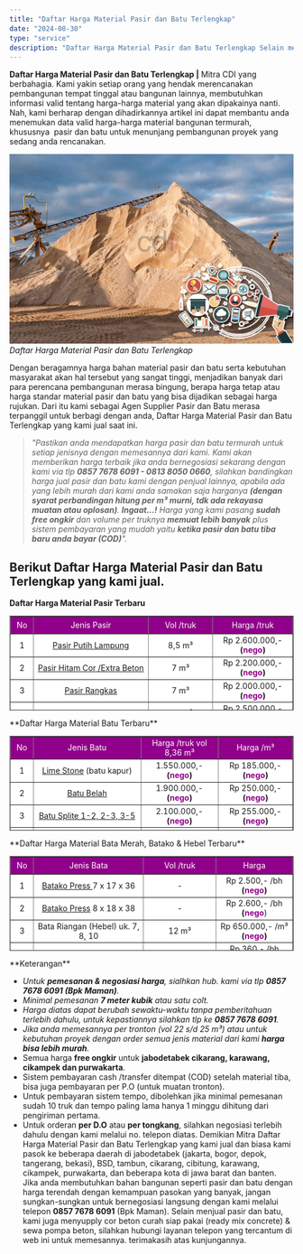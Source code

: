 ```yaml
---
title: "Daftar Harga Material Pasir dan Batu Terlengkap"
date: "2024-08-30"
type: "service"
description: "Daftar Harga Material Pasir dan Batu Terlengkap Selain menjual pasir dan batu, kami juga menyupply cor beton curah siap pakai (ready mix concrete) & se..."
---
```


**Daftar Harga Material Pasir dan Batu Terlengkap |** Mitra CDI yang berbahagia. Kami yakin setiap orang yang hendak merencanakan pembangunan tempat tinggal atau bangunan lainnya, membutuhkan informasi valid tentang harga-harga material yang akan dipakainya nanti. Nah, kami berharap dengan dihadirkannya artikel ini dapat membantu anda menemukan data valid harga-harga material bangunan termurah, khususnya  pasir dan batu untuk menunjang pembangunan proyek yang sedang anda rencanakan.

![Daftar Harga Material Pasir dan Batu Terlengkap](/images/blog/material-online.jpg)
*Daftar Harga Material Pasir dan Batu Terlengkap*

Dengan beragamnya harga bahan material pasir dan batu serta kebutuhan masyarakat akan hal tersebut yang sangat tinggi, menjadikan banyak dari para perencana pembangunan merasa bingung, berapa harga tetap atau harga standar material pasir dan batu yang bisa dijadikan sebagai harga rujukan. Dari itu kami sebagai Agen Supplier Pasir dan Batu merasa terpanggil untuk berbagi dengan anda, Daftar Harga Material Pasir dan Batu Terlengkap yang kami jual saat ini.
> _"Pastikan anda mendapatkan harga pasir dan batu termurah untuk setiap jenisnya dengan memesannya dari kami. Kami akan memberikan harga terbaik jika anda bernegosiasi sekarang dengan kami via tlp **0857 7678 6091 - 0813 8050 0660**, silahkan bandingkan harga jual pasir dan batu kami dengan penjual lainnya, apabila ada yang lebih murah dari kami anda samakan saja harganya **(dengan syarat perbandingan hitung per m³ murni, tdk ada rekayasa muatan atau oplosan)**. **Ingaat...!** Harga yang kami pasang **sudah free ongkir** dan volume per truknya **memuat lebih banyak** plus sistem pembayaran yang mudah yaitu **ketika pasir dan batu tiba baru anda bayar (COD)**"._
## Berikut **Daftar Harga Material Pasir dan Batu Terlengkap** yang kami jual.
**Daftar Harga Material Pasir Terbaru**

<table style="text-align: center; height: 168px;" border="1" width="100%" cellspacing="0" cellpadding="3"><tbody><tr style="height: 25px;"><td style="text-align: center; height: 25px;" bgcolor="#91008a" width="33"><div class="style4" align="center"><span style="color: #ffffff;">No</span></div></td><td style="text-align: center; height: 25px;" bgcolor="#91008a" width="291"><div class="style4" align="center"><span style="color: #ffffff;">Jenis Pasir</span></div></td><td style="text-align: center; height: 25px;" bgcolor="#91008a" width="162"><div class="style4" align="center"><span style="color: #ffffff;">Vol /truk</span></div></td><td style="text-align: center; height: 25px;" bgcolor="#91008a" width="165"><div class="style4" align="center"><span style="color: #ffffff;">Harga /truk</span></div></td></tr><tr style="height: 24px;"><td style="text-align: center; height: 24px;" bgcolor="#FFFFFF">1</td><td style="text-align: center; height: 24px;" bgcolor="#FFFFFF"><a href="/jual-material/pasir-putih-lampung" target="_blank" rel="noopener noreferrer">Pasir Putih Lampung</a></td><td style="text-align: center; height: 24px;" bgcolor="#FFFFFF">8,5 m³</td><td style="text-align: center; height: 24px;" bgcolor="#FFFFFF">Rp 2.600.000,- <strong>(<span style="color: #91008a;">nego</span>)</strong></td></tr><tr style="height: 24.8334px;"><td style="text-align: center; height: 24.8334px;" bgcolor="#FFFFFF">2</td><td style="text-align: center; height: 24.8334px;" bgcolor="#FFFFFF"><a href="/jual-material/pasir-cor-hitam" target="_blank" rel="noopener noreferrer">Pasir Hitam Cor /Extra Beton</a></td><td style="text-align: center; height: 24.8334px;" bgcolor="#FFFFFF">7 m³</td><td style="text-align: center; height: 24.8334px;" bgcolor="#FFFFFF">Rp 2.200.000,- <strong>(<span style="color: #91008a;">nego</span>)</strong></td></tr><tr style="height: 24px;"><td style="text-align: center; height: 24px;" bgcolor="#FFFFFF">3</td><td style="text-align: center; height: 24px;" bgcolor="#FFFFFF"><a href="/jual-material/pasir-rangkas-putih" target="_blank" rel="noopener noreferrer">Pasir Rangkas</a></td><td style="text-align: center; height: 24px;" bgcolor="#FFFFFF">7 m³</td><td style="text-align: center; height: 24px;" bgcolor="#FFFFFF">Rp 2.000.000,- <strong>(<span style="color: #91008a;">nego</span>)</strong></td></tr><tr style="height: 24px;"><td style="text-align: center; height: 24px;" bgcolor="#FFFFFF">4</td><td style="text-align: center; height: 24px;" bgcolor="#FFFFFF"><a href="/jual-material/pasir-putih-bangka" target="_blank" rel="noopener noreferrer">Pasir Putih Bangka Super</a></td><td style="text-align: center; height: 24px;" bgcolor="#FFFFFF">7,5 m³</td><td style="text-align: center; height: 24px;" bgcolor="#FFFFFF">Rp 2.500.000,- <strong>(<span style="color: #91008a;">nego</span>)</strong></td></tr><tr style="height: 24px;"><td style="text-align: center; height: 24px;" bgcolor="#FFFFFF">5</td><td style="text-align: center; height: 24px;" bgcolor="#FFFFFF"><a href="/blog/jual-pasir-cor-lampung-dan-mundu" target="_blank" rel="noopener noreferrer">Pasir Mundu</a></td><td style="text-align: center; height: 24px;" bgcolor="#FFFFFF">8,36 m³</td><td style="text-align: center; height: 24px;" bgcolor="#FFFFFF">Rp 2.600.000,- <strong>(<span style="color: #91008a;">nego</span>)</strong></td></tr><tr style="height: 24px;"><td style="text-align: center; height: 24px;" bgcolor="#FFFFFF">6</td><td style="text-align: center; height: 24px;" bgcolor="#FFFFFF"><a href="/jual-material/pasir-pasang-cilegon" target="_blank" rel="noopener noreferrer">Pasir Pasang Cilegon</a></td><td style="text-align: center; height: 24px;" bgcolor="#FFFFFF">9,5 m³</td><td style="text-align: center; height: 24px;" bgcolor="#FFFFFF">Rp 1.900.000,- <strong>(<span style="color: #91008a;">nego</span>)</strong></td></tr><tr style="height: 24px;"><td style="text-align: center; height: 24px;" bgcolor="#FFFFFF">7</td><td style="text-align: center; height: 24px;" bgcolor="#FFFFFF">Pasir Cuci Cilegon</td><td style="text-align: center; height: 24px;" bgcolor="#FFFFFF">9,5 m³</td><td style="text-align: center; height: 24px;" bgcolor="#FFFFFF">Rp 2.450.000,- <strong>(<span style="color: #91008a;">nego</span>)</strong></td></tr><tr style="height: 24px;"><td style="text-align: center; height: 24px;" bgcolor="#FFFFFF">8</td><td style="text-align: center; height: 24px;" bgcolor="#FFFFFF"><a href="/jual-material/pasir-cimangkok" target="_blank" rel="noopener noreferrer">Pasir Cimangkok</a></td><td style="text-align: center; height: 24px;" bgcolor="#FFFFFF">8,36 m³</td><td style="text-align: center; height: 24px;" bgcolor="#FFFFFF">Rp 2.600.000,- <strong>(<span style="color: #91008a;">nego</span>)</strong></td></tr><tr style="height: 24px;"><td style="text-align: center; height: 24px;" bgcolor="#FFFFFF">9</td><td style="text-align: center; height: 24px;" bgcolor="#FFFFFF">Pasir Coklat Belitung</td><td style="text-align: center; height: 24px;" bgcolor="#FFFFFF">7,5 m³</td><td style="text-align: center; height: 24px;" bgcolor="#FFFFFF">Rp 2.450.000,- <strong>(<span style="color: #91008a;">nego</span>)</strong></td></tr><tr style="height: 24px;"><td style="text-align: center; height: 24px;" bgcolor="#FFFFFF">10</td><td style="text-align: center; height: 24px;" bgcolor="#FFFFFF">Pasir Bangka Putih Kasar</td><td style="text-align: center; height: 24px;" bgcolor="#FFFFFF">8,36 m³</td><td style="text-align: center; height: 24px;" bgcolor="#FFFFFF">Rp 2.900.000,- <strong>(<span style="color: #91008a;">nego</span>)</strong></td></tr><tr style="height: 24px;"><td style="text-align: center; height: 24px;" bgcolor="#FFFFFF">11</td><td style="text-align: center; height: 24px;" bgcolor="#FFFFFF"><a href="/jual-material/pasir-cor-hitam" target="_blank" rel="noopener noreferrer">Pasir Hitam bebas lumpur</a></td><td style="text-align: center; height: 24px;" bgcolor="#FFFFFF">8,36 m³</td><td style="text-align: center; height: 24px;" bgcolor="#FFFFFF">Rp 2.600.000,- <strong>(<span style="color: #91008a;">nego</span>)</strong></td></tr><tr style="height: 24px;"><td style="text-align: center; height: 24px;" bgcolor="#FFFFFF">12</td><td style="text-align: center; height: 24px;" bgcolor="#FFFFFF"><a href="/jual-material/pasir-cor-jebrot" target="_blank" rel="noopener noreferrer">Pasir Jebrod /Jebrot</a></td><td style="text-align: center; height: 24px;" bgcolor="#FFFFFF">8,36 m³</td><td style="text-align: center; height: 24px;" bgcolor="#FFFFFF">Rp 2.600.000,- <strong>(<span style="color: #91008a;">nego</span>)</strong></td></tr><tr style="height: 24px;"><td style="text-align: center; height: 24px;" bgcolor="#FFFFFF">13</td><td style="text-align: center; height: 24px;" bgcolor="#FFFFFF"><a href="/jual-material/pasir-cimalaka" target="_blank" rel="noopener noreferrer">Pasir Hitam Subang /Cimalaka</a></td><td style="text-align: center; height: 24px;" bgcolor="#FFFFFF">8,36 m³</td><td style="text-align: center; height: 24px;" bgcolor="#FFFFFF">Rp 2.600.000,- <strong>(<span style="color: #91008a;">nego</span>)</strong></td></tr><tr style="height: 24px;"><td style="text-align: center; height: 24px;" bgcolor="#FFFFFF">14</td><td style="text-align: center; height: 24px;" bgcolor="#FFFFFF">Pasir Ayak Hitam</td><td style="text-align: center; height: 24px;" bgcolor="#FFFFFF">9,5 m³</td><td style="text-align: center; height: 24px;" bgcolor="#FFFFFF">Rp 2.400.000,- <strong>(<span style="color: #91008a;">nego</span>)</strong></td></tr><tr style="height: 24px;"><td style="text-align: center; height: 24px;" bgcolor="#FFFFFF">15</td><td style="text-align: center; height: 24px;" bgcolor="#FFFFFF">Pasir Urug</td><td style="text-align: center; height: 24px;" bgcolor="#FFFFFF">7 m³</td><td style="text-align: center; height: 24px;" bgcolor="#FFFFFF">Rp 1.550.000,- <strong>(<span style="color: #91008a;">nego</span>)</strong></td></tr><tr style="height: 24px;"><td style="text-align: center; height: 24px;" bgcolor="#FFFFFF">16</td><td style="text-align: center; height: 24px;" bgcolor="#FFFFFF">Pasir Cor Serang</td><td style="text-align: center; height: 24px;" bgcolor="#FFFFFF">22 m³</td><td style="text-align: center; height: 24px;" bgcolor="#FFFFFF">Rp 5.550.000,- <strong>(<span style="color: #91008a;">nego</span>)</strong></td></tr><tr style="height: 24px;"><td style="text-align: center; height: 24px;" bgcolor="#FFFFFF">17</td><td style="text-align: center; height: 24px;" bgcolor="#FFFFFF">Pasir Laut Hitam</td><td style="text-align: center; height: 24px;" bgcolor="#FFFFFF">8 m³</td><td style="text-align: center; height: 24px;" bgcolor="#FFFFFF">Rp 2.150.000,- <strong>(<span style="color: #91008a;">nego</span>)</strong></td></tr><tr style="height: 24px;"><td style="text-align: center; height: 24px;" bgcolor="#FFFFFF">18</td><td style="text-align: center; height: 24px;" bgcolor="#FFFFFF">Pasir Bohlam Sukabumi</td><td style="text-align: center; height: 24px;" bgcolor="#FFFFFF">8 m³</td><td style="text-align: center; height: 24px;" bgcolor="#FFFFFF">Rp 2.350.000,- <strong>(<span style="color: #91008a;">nego</span>)</strong></td></tr><tr style="height: 24px;"><td style="text-align: center; height: 24px;" bgcolor="#FFFFFF">19</td><td style="text-align: center; height: 24px;" bgcolor="#FFFFFF">Pasir Abu /Abu Batu</td><td style="text-align: center; height: 24px;" bgcolor="#FFFFFF">8,36 m³</td><td style="text-align: center; height: 24px;" bgcolor="#FFFFFF">Rp 1.950.000,- <strong>(<span style="color: #91008a;">nego</span>)</strong></td></tr></tbody></table>
**Daftar Harga Material Batu Terbaru**

<table style="text-align: center; height: 168px;" border="1" width="100%" cellspacing="0" cellpadding="3"><tbody><tr><td style="text-align: center;" bgcolor="#91008a" width="33" height="25"><div class="style4" align="center"><span style="color: #ffffff;">No</span></div></td><td style="text-align: center;" bgcolor="#91008a" width="291"><div class="style4" align="center"><span style="color: #ffffff;">Jenis Batu</span></div></td><td style="text-align: center;" bgcolor="#91008a" width="162"><div class="style4" align="center"><span style="color: #ffffff;">Harga /truk vol 8,36 m³</span></div></td><td style="text-align: center;" bgcolor="#91008a" width="165"><div class="style4" align="center"><span style="color: #ffffff;">Harga /m³</span></div></td></tr><tr><td style="text-align: center;" bgcolor="#FFFFFF">1</td><td style="text-align: center;" bgcolor="#FFFFFF"><a href="/jual-material/limestone-atau-batu-kapur" target="_blank" rel="noopener noreferrer">Lime Stone</a> (batu kapur)</td><td style="text-align: center;" bgcolor="#FFFFFF">1.550.000,- <strong>(<span style="color: #91008a;">nego</span>)</strong></td><td style="text-align: center;" bgcolor="#FFFFFF">Rp 185.000,- <strong>(<span style="color: #91008a;">nego</span>)</strong></td></tr><tr><td style="text-align: center;" bgcolor="#FFFFFF">2</td><td style="text-align: center;" bgcolor="#FFFFFF"><a href="/jual-material/batu-kali-dan-belah" target="_blank" rel="noopener noreferrer">Batu Belah</a></td><td style="text-align: center;" bgcolor="#FFFFFF">1.900.000,- <strong>(<span style="color: #91008a;">nego</span>)</strong></td><td style="text-align: center;" bgcolor="#FFFFFF">Rp 250.000,- <strong>(<span style="color: #91008a;">nego</span>)</strong></td></tr><tr><td style="text-align: center;" bgcolor="#FFFFFF">3</td><td style="text-align: center;" bgcolor="#FFFFFF"><a href="/jual-material/batu-split-cor" target="_blank" rel="noopener noreferrer">Batu Splite 1-2, 2-3, 3-5</a></td><td style="text-align: center;" bgcolor="#FFFFFF">2.100.000,- <strong>(<span style="color: #91008a;">nego</span>)</strong></td><td style="text-align: center;" bgcolor="#FFFFFF">Rp 255.000,- <strong>(<span style="color: #91008a;">nego</span>)</strong></td></tr><tr><td style="text-align: center;" bgcolor="#FFFFFF">4</td><td style="text-align: center;" bgcolor="#FFFFFF"><a href="/jual-material/sirtu-dan-sirdam" target="_blank" rel="noopener noreferrer">Sirtu urug</a></td><td style="text-align: center;" bgcolor="#FFFFFF">1.600.000,- <strong>(<span style="color: #91008a;">nego</span>)</strong></td><td style="text-align: center;" bgcolor="#FFFFFF">Rp 200.000,- <strong>(<span style="color: #91008a;">nego</span>)</strong></td></tr><tr><td style="text-align: center;" bgcolor="#FFFFFF">5</td><td style="text-align: center;" bgcolor="#FFFFFF"><a href="/jual-material/sirtu-dan-sirdam" target="_blank" rel="noopener noreferrer">Sirdam urug</a></td><td style="text-align: center;" bgcolor="#FFFFFF">1.600.000,- <strong>(<span style="color: #91008a;">nego</span>)</strong></td><td style="text-align: center;" bgcolor="#FFFFFF">Rp 200.000,- <strong>(<span style="color: #91008a;">nego</span>)</strong></td></tr><tr><td style="text-align: center;" bgcolor="#FFFFFF">6</td><td style="text-align: center;" bgcolor="#FFFFFF"><a href="/jual-material/batu-base-course" target="_blank" rel="noopener noreferrer">Batu Base course</a></td><td style="text-align: center;" bgcolor="#FFFFFF">1.900.000,- <strong>(<span style="color: #91008a;">nego</span>)</strong></td><td style="text-align: center;" bgcolor="#FFFFFF">Rp 230.000,- <strong>(<span style="color: #91008a;">nego</span>)</strong></td></tr><tr><td style="text-align: center;" bgcolor="#FFFFFF">7</td><td style="text-align: center;" bgcolor="#FFFFFF"><a href="/jual-material/batu-makadam" target="_blank" rel="noopener noreferrer">Batu Makadam</a></td><td style="text-align: center;" bgcolor="#FFFFFF">1.800.000,- <strong>(<span style="color: #91008a;">nego</span>)</strong></td><td style="text-align: center;" bgcolor="#FFFFFF">Rp 225.000,- <strong>(<span style="color: #91008a;">nego</span>)</strong></td></tr></tbody></table>
**Daftar Harga Material Bata Merah, Batako & Hebel Terbaru**

<table style="text-align: center; height: 168px;" border="1" width="100%" cellspacing="0" cellpadding="3"><tbody><tr><td style="text-align: center;" bgcolor="#91008a" width="33" height="25"><div class="style4" align="center"><span style="color: #ffffff;">No</span></div></td><td style="text-align: center;" bgcolor="#91008a" width="291"><div class="style4" align="center"><span style="color: #ffffff;">Jenis Bata</span></div></td><td style="text-align: center;" bgcolor="#91008a" width="162"><div class="style4" align="center"><span style="color: #ffffff;">Vol /truk</span></div></td><td style="text-align: center;" bgcolor="#91008a" width="165"><div class="style4" align="center"><span style="color: #ffffff;">Harga</span></div></td></tr><tr><td style="text-align: center;" bgcolor="#FFFFFF">1</td><td style="text-align: center;" bgcolor="#FFFFFF"><a href="/jual-material/batako-hitam-press" target="_blank" rel="noopener noreferrer">Batako Press </a>7 x 17 x 36</td><td style="text-align: center;" bgcolor="#FFFFFF">-</td><td style="text-align: center;" bgcolor="#FFFFFF">Rp 2.500,- /bh <strong>(<span style="color: #91008a;">nego</span>)</strong></td></tr><tr><td style="text-align: center;" bgcolor="#FFFFFF">2</td><td style="text-align: center;" bgcolor="#FFFFFF"><a href="/jual-material/batako-hitam-press" target="_blank" rel="noopener noreferrer">Batako Press</a> 8 x 18 x 38</td><td style="text-align: center;" bgcolor="#FFFFFF">-</td><td style="text-align: center;" bgcolor="#FFFFFF">Rp 2.600,- /bh <strong>(<span style="color: #91008a;">nego</span></strong>)</td></tr><tr><td style="text-align: center;" bgcolor="#FFFFFF">3</td><td style="text-align: center;" bgcolor="#FFFFFF">Bata Riangan (Hebel) uk. 7, 8, 10</td><td style="text-align: center;" bgcolor="#FFFFFF">12 m³</td><td style="text-align: center;" bgcolor="#FFFFFF">Rp 650.000,- /m³ <strong>(<span style="color: #91008a;">nego</span>)</strong></td></tr><tr><td style="text-align: center;" bgcolor="#FFFFFF">4</td><td style="text-align: center;" bgcolor="#FFFFFF"><a href="/jual-material/bata-merah-oven" target="_blank" rel="noopener noreferrer">Bata merah standar&nbsp;</a></td><td style="text-align: center;" bgcolor="#FFFFFF">±10.000 bh</td><td style="text-align: center;" bgcolor="#FFFFFF">Rp 360,- /bh <strong>(<span style="color: #91008a;">nego</span>)</strong></td></tr><tr><td style="text-align: center;" bgcolor="#FFFFFF">5</td><td style="text-align: center;" bgcolor="#FFFFFF"><a href="/jual-material/bata-merah-oven" target="_blank" rel="noopener noreferrer">Bata Merah Jumbo</a></td><td style="text-align: center;" bgcolor="#FFFFFF">±6.000 bh</td><td style="text-align: center;" bgcolor="#FFFFFF">Rp 710,- /bh <strong>(<span style="color: #91008a;">nego</span>)</strong></td></tr></tbody></table>
**Keterangan**

- _Untuk **pemesanan & negosiasi harga**, sialhkan hub. kami via tlp **0857 7678 6091 (Bpk Maman)**._
- _Minimal pemesanan **7 meter kubik** atau satu colt._
- _Harga diatas dapat berubah sewaktu-waktu tanpa pemberitahuan terlebih dahulu, untuk kepastiannya silahkan tlp ke **0857 7678 6091**._
- _Jika anda memesannya per tronton (vol 22 s/d 25 m³) atau untuk kebutuhan proyek dengan order semua jenis material dari kami **harga bisa lebih murah**._
- Semua harga **free ongkir** untuk **jabodetabek cikarang, karawang, cikampek dan purwakarta**.
- Sistem pembayaran cash /transfer ditempat (COD) setelah material tiba, bisa juga pembayaran per P.O (untuk muatan tronton).
- Untuk pembayaran sistem tempo, dibolehkan jika minimal pemesanan sudah 10 truk dan tempo paling lama hanya 1 minggu dihitung dari pengiriman pertama.
- Untuk orderan **per D.O** atau **per tongkang**, silahkan negosiasi terlebih dahulu dengan kami melalui no. telepon diatas.
Demikian Mitra Daftar Harga Material Pasir dan Batu Terlengkap yang kami jual dan biasa kami pasok ke beberapa daerah di jabodetabek (jakarta, bogor, depok, tangerang, bekasi), BSD, tambun, cikarang, cibitung, karawang, cikampek, purwakarta, dan beberapa kota di jawa barat dan banten. Jika anda membutuhkan bahan bangunan seperti pasir dan batu dengan harga terendah dengan kemampuan pasokan yang banyak, jangan sungkan-sungkan untuk bernegosiasi langsung dengan kami melalui  telepon **0857 7678 6091** (Bpk Maman).
Selain menjual pasir dan batu, kami juga menyupply cor beton curah siap pakai (ready mix concrete) & sewa pompa beton, silahkan hubungi layanan telepon yang tercantum di web ini untuk memesannya. terimakasih atas kunjungannya.
